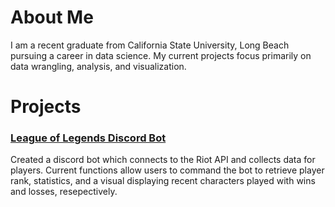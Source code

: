 # About Me

I am a recent graduate from California State University, Long Beach pursuing a career in data science. My current projects focus primarily on data wrangling, analysis, and visualization. 

# Projects

### [League of Legends Discord Bot](../projects/discord_bot.md)
Created a discord bot which connects to the Riot API and collects data for players. Current functions allow users to command the bot to retrieve player rank, statistics, and a visual displaying recent characters played with wins and losses, resepectively.
